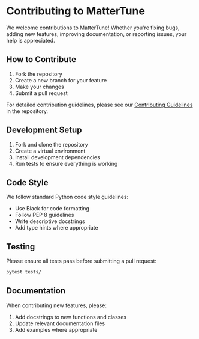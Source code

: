# Contributing to MatterTune

We welcome contributions to MatterTune! Whether you're fixing bugs, adding new features, improving documentation, or reporting issues, your help is appreciated.

## How to Contribute

1. Fork the repository
2. Create a new branch for your feature
3. Make your changes
4. Submit a pull request

For detailed contribution guidelines, please see our [Contributing Guidelines](https://github.com/Fung-Lab/MatterTune/blob/main/CONTRIBUTING.md) in the repository.

## Development Setup

1. Fork and clone the repository
2. Create a virtual environment
3. Install development dependencies
4. Run tests to ensure everything is working

## Code Style

We follow standard Python code style guidelines:
- Use Black for code formatting
- Follow PEP 8 guidelines
- Write descriptive docstrings
- Add type hints where appropriate

## Testing

Please ensure all tests pass before submitting a pull request:
```bash
pytest tests/
```

## Documentation

When contributing new features, please:
1. Add docstrings to new functions and classes
2. Update relevant documentation files
3. Add examples where appropriate
